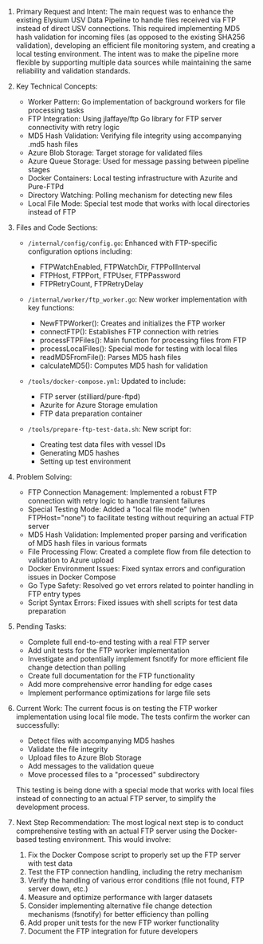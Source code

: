 1. Primary Request and Intent:
   The main request was to enhance the existing Elysium USV Data Pipeline to handle files received via FTP instead of direct USV connections. This required implementing MD5 hash validation for incoming files (as opposed to the existing SHA256 validation), developing an efficient file monitoring system, and creating a local testing environment. The intent was to make the pipeline more flexible by supporting multiple data sources while maintaining the same reliability and validation standards.

2. Key Technical Concepts:
   - Worker Pattern: Go implementation of background workers for file processing tasks
   - FTP Integration: Using jlaffaye/ftp Go library for FTP server connectivity with retry logic
   - MD5 Hash Validation: Verifying file integrity using accompanying .md5 hash files
   - Azure Blob Storage: Target storage for validated files
   - Azure Queue Storage: Used for message passing between pipeline stages
   - Docker Containers: Local testing infrastructure with Azurite and Pure-FTPd
   - Directory Watching: Polling mechanism for detecting new files
   - Local File Mode: Special test mode that works with local directories instead of FTP

3. Files and Code Sections:
   - `/internal/config/config.go`: Enhanced with FTP-specific configuration options including:
     - FTPWatchEnabled, FTPWatchDir, FTPPollInterval
     - FTPHost, FTPPort, FTPUser, FTPPassword
     - FTPRetryCount, FTPRetryDelay
   
   - `/internal/worker/ftp_worker.go`: New worker implementation with key functions:
     - NewFTPWorker(): Creates and initializes the FTP worker
     - connectFTP(): Establishes FTP connection with retries
     - processFTPFiles(): Main function for processing files from FTP
     - processLocalFiles(): Special mode for testing with local files
     - readMD5FromFile(): Parses MD5 hash files
     - calculateMD5(): Computes MD5 hash for validation
   
   - `/tools/docker-compose.yml`: Updated to include:
     - FTP server (stilliard/pure-ftpd)
     - Azurite for Azure Storage emulation
     - FTP data preparation container
   
   - `/tools/prepare-ftp-test-data.sh`: New script for:
     - Creating test data files with vessel IDs
     - Generating MD5 hashes
     - Setting up test environment

4. Problem Solving:
   - FTP Connection Management: Implemented a robust FTP connection with retry logic to handle transient failures
   - Special Testing Mode: Added a "local file mode" (when FTPHost="none") to facilitate testing without requiring an actual FTP server
   - MD5 Hash Validation: Implemented proper parsing and verification of MD5 hash files in various formats
   - File Processing Flow: Created a complete flow from file detection to validation to Azure upload
   - Docker Environment Issues: Fixed syntax errors and configuration issues in Docker Compose
   - Go Type Safety: Resolved go vet errors related to pointer handling in FTP entry types
   - Script Syntax Errors: Fixed issues with shell scripts for test data preparation

5. Pending Tasks:
   - Complete full end-to-end testing with a real FTP server
   - Add unit tests for the FTP worker implementation
   - Investigate and potentially implement fsnotify for more efficient file change detection than polling
   - Create full documentation for the FTP functionality
   - Add more comprehensive error handling for edge cases
   - Implement performance optimizations for large file sets

6. Current Work:
   The current focus is on testing the FTP worker implementation using local file mode. The tests confirm the worker can successfully:
   - Detect files with accompanying MD5 hashes
   - Validate the file integrity
   - Upload files to Azure Blob Storage
   - Add messages to the validation queue
   - Move processed files to a "processed" subdirectory
   
   This testing is being done with a special mode that works with local files instead of connecting to an actual FTP server, to simplify the development process.

7. Next Step Recommendation:
   The most logical next step is to conduct comprehensive testing with an actual FTP server using the Docker-based testing environment. This would involve:
   
   1. Fix the Docker Compose script to properly set up the FTP server with test data
   2. Test the FTP connection handling, including the retry mechanism
   3. Verify the handling of various error conditions (file not found, FTP server down, etc.)
   4. Measure and optimize performance with larger datasets
   5. Consider implementing alternative file change detection mechanisms (fsnotify) for better efficiency than polling
   6. Add proper unit tests for the new FTP worker functionality
   7. Document the FTP integration for future developers